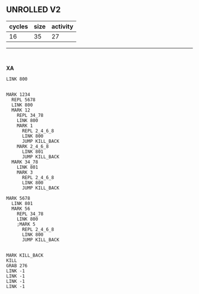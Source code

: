 ## UNROLLED V2

| cycles | size | activity |
| ------ | ---- | -------- |
| 16 | 35 | 27 |
<hr>
<br>

**XA**

```
LINK 800


MARK 1234
  REPL 5678
  LINK 800
  MARK 12
    REPL 34_78
    LINK 800
    MARK 1
      REPL 2_4_6_8
      LINK 800
      JUMP KILL_BACK
    MARK 2_4_6_8
      LINK 801
      JUMP KILL_BACK
  MARK 34_78
    LINK 801
    MARK 3
      REPL 2_4_6_8
      LINK 800
      JUMP KILL_BACK

MARK 5678
  LINK 801
  MARK 56
    REPL 34_78
    LINK 800
    ;MARK 5
      REPL 2_4_6_8
      LINK 800
      JUMP KILL_BACK


MARK KILL_BACK
KILL
GRAB 276
LINK -1
LINK -1
LINK -1
LINK -1
```
